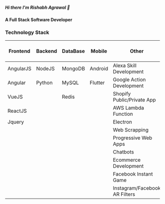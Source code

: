 ##### Hi there I'm Rishabh Agrawal 👋 

#### A Full Stack Software Developer

### Technology Stack
|Frontend | Backend | DataBase| Mobile  | Other | DevOps | Other Tools & Skill
|-----------|----|-------|-------| -------|-------|-------|
|AngularJS| NodeJS | MongoDB | Android  |Alexa Skill Development | AWS | Elastic Search
|Angular| Python | MySQL |Flutter |  Google Action Development | Docker | Git
|VueJS| |  Redis| |Shopify Public/Private App
|ReactJS| |  || AWS Lambda Function
| Jquery |  | || Electron
| | | |  | Web Scrapping
| | | |  | Progressive Web Apps
| | | |  | Chatbots
| | | |  | Ecommerce Development 
| | | |  | Facebook Instant Game
| | | |  | Instagram/Facebook AR Filters




